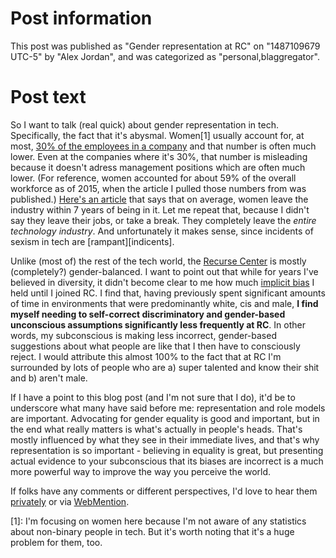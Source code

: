# Post information

This post was published as "Gender representation at RC" on "1487109679 UTC-5" by "Alex Jordan", and was categorized as "personal,blaggregator".

# Post text

So I want to talk (real quick) about gender representation in tech. Specifically, the fact that it's abysmal. Women\[1] usually account for, at most, [30% of the employees in a company][stats] and that number is often much lower. Even at the companies where it's 30%, that number is misleading because it doesn't adress management positions which are often much lower. (For reference, women accounted for about 59% of the overall workforce as of 2015, when the article I pulled those numbers from was published.) [Here's an article][leave] that says that on average, women leave the industry within 7 years of being in it. Let me repeat that, because I didn't say they leave their jobs, or take a break. They completely leave the _entire technology industry_. And unfortunately it makes sense, since incidents of sexism in tech are [rampant][indicents].

Unlike (most of) the rest of the tech world, the [Recurse Center][] is mostly (completely?) gender-balanced. I want to point out that while for years I've believed in diversity, it didn't become clear to me how much [implicit bias][] I held until I joined RC. I find that, having previously spent significant amounts of time in environments that were predominantly white, cis and male, **I find myself needing to self-correct discriminatory and gender-based unconscious assumptions significantly less frequently at RC**. In other words, my subconscious is making less incorrect, gender-based suggestions about what people are like that I then have to consciously reject. I would attribute this almost 100% to the fact that at RC I'm surrounded by lots of people who are a) super talented and know their shit and b) aren't male.

If I have a point to this blog post (and I'm not sure that I do), it'd be to underscore what many have said before me: representation and role models are important. Advocating for gender equality is good and important, but in the end what really matters is what's actually in people's heads. That's mostly influenced by what they see in their immediate lives, and that's why representation is so important - believing in equality is great, but presenting actual evidence to your subconscious that its biases are incorrect is a much more powerful way to improve the way you perceive the world.

If folks have any comments or different perspectives, I'd love to hear them [privately][] or via [WebMention][].

 \[1]: I'm focusing on women here because I'm not aware of any statistics about non-binary people in tech. But it's worth noting that it's a huge problem for them, too.

 [stats]: https://www.cnet.com/news/women-in-tech-the-numbers-dont-add-up/
 [leave]: http://fortune.com/2014/10/02/women-leave-tech-culture/
 [incidents]: http://geekfeminism.wikia.com/wiki/Category:Incidents
 [Recurse Center]: https://recurse.com
 [implicit bias]: https://www.opensocietyfoundations.org/voices/implicit-bias-and-social-justice
 [privately]: /contact
 [WebMention]: https://webmention.net/
